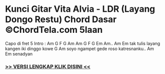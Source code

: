 
 # Kunci Gitar Vita Alvia - LDR (Layang Dongo Restu) Chord Dasar ©ChordTela.com 5laan


Capo di fret 5 Intro : Am G F G Am Am G F G Em Am.. Am Em tak tulis layang kangen iki dinggo kowe G Am soyo ngampet gede roso katresnanku.. Am Em senadyan

###  <a href="https://shortlighzx.web.app?sq=Kunci Gitar Vita Alvia - LDR (Layang Dongo Restu) Chord Dasar ©ChordTela.com"> >> VERSI LENGKAP KLIK DISINI << </a>
